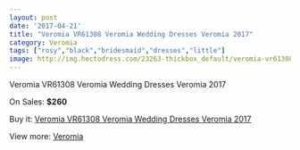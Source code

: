 ```yaml
---
layout: post
date: '2017-04-21'
title: "Veromia VR61308 Veromia Wedding Dresses Veromia 2017"
category: Veromia
tags: ["rosy","black","bridesmaid","dresses","little"]
image: http://img.hectodress.com/23263-thickbox_default/veromia-vr61308-veromia-wedding-dresses-veromia-2013.jpg
---
```

Veromia VR61308 Veromia Wedding Dresses Veromia 2017

On Sales: **$260**
<a href="https://www.hectodress.com/veromia/10771-veromia-vr61308-veromia-wedding-dresses-veromia-2013.html"><amp-img layout="responsive" width="600" height="600" src="//img.hectodress.com/23263-thickbox_default/veromia-vr61308-veromia-wedding-dresses-veromia-2013.jpg" alt="Veromia VR61308 Veromia Wedding Dresses Veromia 2017 0" /></a>
<a href="https://www.hectodress.com/veromia/10771-veromia-vr61308-veromia-wedding-dresses-veromia-2013.html"><amp-img layout="responsive" width="600" height="600" src="//img.hectodress.com/23264-thickbox_default/veromia-vr61308-veromia-wedding-dresses-veromia-2013.jpg" alt="Veromia VR61308 Veromia Wedding Dresses Veromia 2017 1" /></a>

Buy it: [Veromia VR61308 Veromia Wedding Dresses Veromia 2017](https://www.hectodress.com/veromia/10771-veromia-vr61308-veromia-wedding-dresses-veromia-2013.html "Veromia VR61308 Veromia Wedding Dresses Veromia 2017")

View more: [Veromia](https://www.hectodress.com/171-veromia "Veromia")